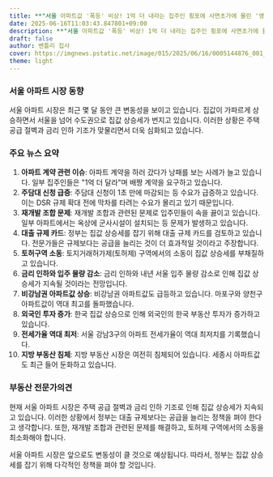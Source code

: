 ```yaml
---
title: **"서울 아파트값 '폭등' 비상! 1억 더 내라는 집주인 횡포에 사면초가에 몰린 '영끌'족, 이러다 '주택 버블' 터진다?!))**"
date: 2025-06-16T11:03:43.847801+09:00
description: **"서울 아파트값 '폭등' 비상! 1억 더 내라는 집주인 횡포에 사면초가에 몰린 '영끌'족, 이러다 '주택 버블' 터진다?!))**"
draft: false
author: 벤틀리 집사
cover: https://imgnews.pstatic.net/image/015/2025/06/16/0005144876_001_20250616102710673.jpg?type=nf142_103
theme: light
---
```


### 서울 아파트 시장 동향

서울 아파트 시장은 최근 몇 달 동안 큰 변동성을 보이고 있습니다. 집값이 가파르게 상승하면서 서울을 넘어 수도권으로 집값 상승세가 번지고 있습니다. 이러한 상황은 주택 공급 절벽과 금리 인하 기조가 맞물리면서 더욱 심화되고 있습니다.

### 주요 뉴스 요약

1. **아파트 계약 관련 이슈**: 아파트 계약을 하러 갔다가 낭패를 보는 사례가 늘고 있습니다. 일부 집주인들은 "1억 더 달라"며 배짱 계약을 요구하고 있습니다.
2. **주담대 신청 급증**: 주담대 신청이 1초 만에 마감되는 등 수요가 급증하고 있습니다. 이는 DSR 규제 확대 전에 막차를 타려는 수요가 몰리고 있기 때문입니다.
3. **재개발 조합 문제**: 재개발 조합과 관련된 문제로 입주민들이 속을 끓이고 있습니다. 일부 아파트에서는 옥상에 군사시설이 설치되는 등 문제가 발생하고 있습니다.
4. **대출 규제 카드**: 정부는 집값 상승세를 잡기 위해 대출 규제 카드를 검토하고 있습니다. 전문가들은 규제보다는 공급을 늘리는 것이 더 효과적일 것이라고 주장합니다.
5. **토허구역 소동**: 토지거래허가제(토허제) 구역에서의 소동이 집값 상승세를 부채질하고 있습니다.
6. **금리 인하와 입주 물량 감소**: 금리 인하와 내년 서울 입주 물량 감소로 인해 집값 상승세가 지속될 것이라는 전망입니다.
7. **비강남권 아파트값 상승**: 비강남권 아파트값도 급등하고 있습니다. 마포구와 양천구 아파트값이 역대 최고를 돌파했습니다.
8. **외국인 투자 증가**: 한국 집값 상승으로 인해 외국인의 한국 부동산 투자가 증가하고 있습니다.
9. **전세가율 역대 최저**: 서울 강남3구의 아파트 전세가율이 역대 최저치를 기록했습니다.
10. **지방 부동산 침체**: 지방 부동산 시장은 여전히 침체되어 있습니다. 세종시 아파트값도 최근 들어 둔화하고 있습니다.

### 부동산 전문가의견

현재 서울 아파트 시장은 주택 공급 절벽과 금리 인하 기조로 인해 집값 상승세가 지속되고 있습니다. 이러한 상황에서 정부는 대출 규제보다는 공급을 늘리는 정책을 펴야 한다고 생각합니다. 또한, 재개발 조합과 관련된 문제를 해결하고, 토허제 구역에서의 소동을 최소화해야 합니다.

서울 아파트 시장은 앞으로도 변동성이 클 것으로 예상됩니다. 따라서, 정부는 집값 상승세를 잡기 위해 다각적인 정책을 펴야 할 것입니다.
